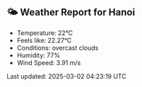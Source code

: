 <!-- WEATHER-START -->
## 🌤 Weather Report for Hanoi

- Temperature: 22°C
- Feels like: 22.27°C
- Conditions: overcast clouds
- Humidity: 77%
- Wind Speed: 3.91 m/s

Last updated: 2025-03-02 04:23:19 UTC
<!-- WEATHER-END -->
